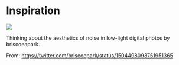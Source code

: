 # Inspiration

![](https://db-feed.s3.amazonaws.com/legacy/FOEM_UgXMAEiSKN-1647536892.jpeg)

Thinking about the aesthetics of noise in low-light digital photos by briscoeapark.

From: https://twitter.com/briscoepark/status/1504498093751951365